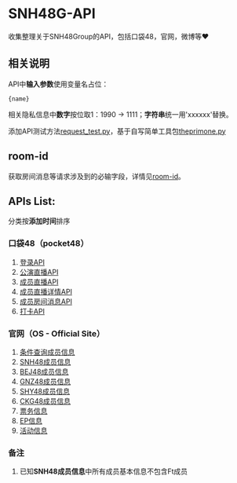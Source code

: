 # SNH48G-API
收集整理关于SNH48Group的API，包括口袋48，官网，微博等:heart:

## 相关说明

API中**输入参数**使用变量名占位：
```
{name}
```
相关隐私信息中**数字**按位取1：1990 -> 1111；**字符串**统一用'xxxxxx'替换。

添加API测试方法[request_test.py](https://github.com/theprimone/SNH48G-API/blob/master/request_test.py)，基于自写简单工具包[theprimone.py](https://github.com/theprimone/theprimone/blob/master/theprimone.py)

## room-id

获取房间消息等请求涉及到的必输字段，详情见[room-id](https://github.com/theprimone/SNH48G-API/blob/master/pocket48/room-id.md)。

## APIs List:

分类按**添加时间**排序

### 口袋48（pocket48）
1. [登录API](https://github.com/theprimone/SNH48G-API/blob/master/pocket48/login.md)
2. [公演直播API](https://github.com/theprimone/SNH48G-API/blob/master/pocket48/group-live.md)
3. [成员直播API](https://github.com/theprimone/SNH48G-API/blob/master/pocket48/member-live.md)
4. [成员直播详情API](https://github.com/theprimone/SNH48G-API/blob/master/pocket48/live-detail.md)
5. [成员房间消息API](https://github.com/theprimone/SNH48G-API/blob/master/pocket48/member-room-message.md)
6. [打卡API](https://github.com/theprimone/SNH48G-API/blob/master/pocket48/check-in.md)

### 官网（OS - Official Site）
1. [条件查询成员信息](https://github.com/theprimone/SNH48G-API/blob/master/OS/members.md)
2. [SNH48成员信息](https://github.com/theprimone/SNH48G-API/blob/master/OS/SNH48-members.md)
3. [BEJ48成员信息](https://github.com/theprimone/SNH48G-API/blob/master/OS/BEJ48-members.md)
4. [GNZ48成员信息](https://github.com/theprimone/SNH48G-API/blob/master/OS/GNZ48-members.md)
5. [SHY48成员信息](https://github.com/theprimone/SNH48G-API/blob/master/OS/SHY48-members.md)
6. [CKG48成员信息](https://github.com/theprimone/SNH48G-API/blob/master/OS/CKG48-members.md)
7. [票务信息](https://github.com/theprimone/SNH48G-API/blob/master/OS/tickets-info.md)
8. [EP信息](https://github.com/theprimone/SNH48G-API/blob/master/OS/ep.md)
9. [活动信息](https://github.com/theprimone/SNH48G-API/blob/master/OS/event.md)

### 备注
1. 已知**SNH48成员信息**中所有成员基本信息不包含Ft成员

